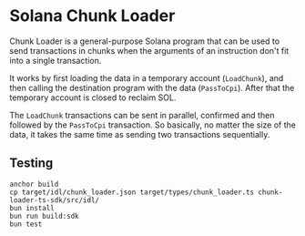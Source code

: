 # Solana Chunk Loader

Chunk Loader is a general-purpose Solana program that can be used to send
transactions in chunks when the arguments of an instruction don't fit into
a single transaction.

It works by first loading the data in a temporary account (`LoadChunk`), and
then calling the destination program with the data (`PassToCpi`). After that
the temporary account is closed to reclaim SOL.

The `LoadChunk` transactions can be sent in parallel, confirmed and then
followed by the `PassToCpi` transaction. So basically, no matter the size of
the data, it takes the same time as sending two transactions sequentially.

## Testing

```
anchor build
cp target/idl/chunk_loader.json target/types/chunk_loader.ts chunk-loader-ts-sdk/src/idl/
bun install
bun run build:sdk
bun test
```
